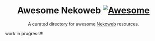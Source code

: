 <div align="center">

# Awesome Nekoweb [![Awesome](https://awesome.re/badge.svg)](https://awesome.re)

A curated directory for awesome [Nekoweb](https://nekoweb.org/) resources.

</div>

work in progress!!!